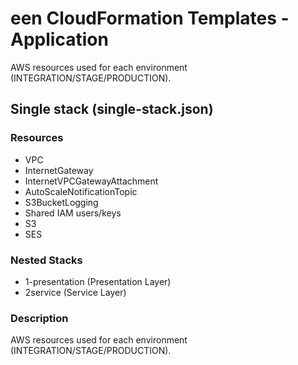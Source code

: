 # een CloudFormation Templates - Application

AWS resources used for each environment (INTEGRATION/STAGE/PRODUCTION).

## Single stack (single-stack.json)

### Resources

* VPC
* InternetGateway
* InternetVPCGatewayAttachment
* AutoScaleNotificationTopic
* S3BucketLogging
* Shared IAM users/keys
 * S3
 * SES

### Nested Stacks

* 1-presentation (Presentation Layer)
* 2service (Service Layer)

### Description

AWS resources used for each environment (INTEGRATION/STAGE/PRODUCTION).